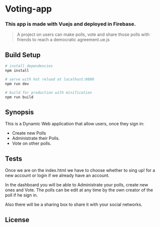 # Voting-app
### This app is made with Vuejs and deployed in Firebase.



> A project on users can make polls, vote and share those polls with friends to reach a democratic agreement.ue.js

## Build Setup

``` bash
# install dependencies
npm install

# serve with hot reload at localhost:8080
npm run dev

# build for production with minification
npm run build
```

## Synopsis

This is a Dynamic Web application that allow users, once they sign in:
  - Create new Polls
  - Administrate their Polls.
  - Vote on other polls.

  ## Tests

  Once we are on the index.html we have to choose whether to sing up! for a new account or login if we already have an account.

  In the dashboard you will be able to Administrate your polls, create new ones and Vote.
  The polls can be edit at any time by the own creator of the poll if he sign in.

  Also there will be a sharing box to share it with your social networks.


  ## License
